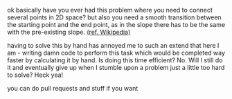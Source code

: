 ok basically have you ever had this problem where you need to connect several points in 2D space? 
but also you need a smooth transition between the starting point and the end point, as in the slope there has to be the same with the pre-existing slope. [(ref. Wikipedia)](https://en.wikipedia.org/wiki/Hermite_interpolation)

having to solve this by hand has annoyed me to such an extend that here I am - writing damn code to perform this task which would be completed way faster by calculating it by hand. 
Is doing this time efficient? No. Will I still do it and eventually give up when I stumble upon a problem just a little too hard to solve? Heck yea!

you can do pull requests and stuff if you want
